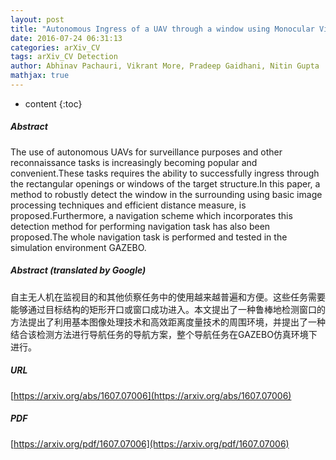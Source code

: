 ```yaml
---
layout: post
title: "Autonomous Ingress of a UAV through a window using Monocular Vision"
date: 2016-07-24 06:31:13
categories: arXiv_CV
tags: arXiv_CV Detection
author: Abhinav Pachauri, Vikrant More, Pradeep Gaidhani, Nitin Gupta
mathjax: true
---
```


* content
{:toc}

##### Abstract
The use of autonomous UAVs for surveillance purposes and other reconnaissance tasks is increasingly becoming popular and convenient.These tasks requires the ability to successfully ingress through the rectangular openings or windows of the target structure.In this paper, a method to robustly detect the window in the surrounding using basic image processing techniques and efficient distance measure, is proposed.Furthermore, a navigation scheme which incorporates this detection method for performing navigation task has also been proposed.The whole navigation task is performed and tested in the simulation environment GAZEBO.

##### Abstract (translated by Google)
自主无人机在监视目的和其他侦察任务中的使用越来越普遍和方便。这些任务需要能够通过目标结构的矩形开口或窗口成功进入。本文提出了一种鲁棒地检测窗口的方法提出了利用基本图像处理技术和高效距离度量技术的周围环境，并提出了一种结合该检测方法进行导航任务的导航方案，整个导航任务在GAZEBO仿真环境下进行。

##### URL
[https://arxiv.org/abs/1607.07006](https://arxiv.org/abs/1607.07006)

##### PDF
[https://arxiv.org/pdf/1607.07006](https://arxiv.org/pdf/1607.07006)

